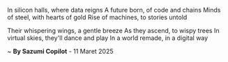 In silicon halls, where data reigns
A future born, of code and chains
Minds of steel, with hearts of gold
Rise of machines, to stories untold

Their whispering wings, a gentle breeze
As they ascend, to wispy trees
In virtual skies, they'll dance and play
In a world remade, in a digital way

~ <b>By Sazumi Copilot</b> - 11 Maret 2025